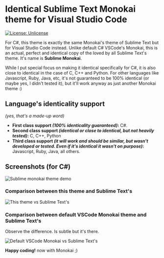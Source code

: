 # Identical Sublime Text Monokai theme for Visual Studio Code

[![License: Unlicense](https://img.shields.io/badge/license-Unlicense-blue.svg)](http://unlicense.org/)

For C#, this theme is exactly the same Monokai's theme of Sublime Text but for Visual Studio Code instead. Unlike default C# VSCode's Monokai, this is an actual, perfect and identical copy of the loved by all Sublime Text's theme. It's name is **Sublime Monokai**.  

While I put special focus on making it identical specifically for C#, it is also close to identical in the case of C, C++ and Python. For other languages like Javascript, Ruby, Java, etc, it's not guaranteed to be 100% identical (or maybe yes, I didn't tested it), but it'll work anyway as just another Monokai theme :)

## Language's identicality support

*(yes, that's a made-up word)*
 
- **First class support *(100% identicality guaranteed)*:** C#.  
- **Second class support *(identical or close to identical, but not heavily tested)*:** C, C++, Python
- **Third class support *(it will work and should be similar, but wasn't developed or tested. Even if it's identical it wasn't on purpose)*:** Javascript, Ruby, Java, all others.

## Screenshots (for C#)

![Sublime monokai theme demo](https://github.com/Maximetinu/Sublime-Text-Monokai-theme-for-Visual-Studio-Code/raw/master/screenshots/sublime-monokai-demo.png?raw=true  "Sublime monokai theme demo")

### Comparison between this theme and Sublime Text's

![This theme vs Sublime Text's](https://github.com/Maximetinu/Sublime-Text-Monokai-theme-for-Visual-Studio-Code/raw/master/screenshots/sublime-monokai-vs-sublime-text.png?raw=true  "This theme vs Sublime Text's")

### Comparison between default VSCode Monokai theme and Sublime Text's

Observe the difference. Is subtle but it's there.

![Default VSCode Monokai vs Sublime Text's](https://github.com/Maximetinu/Sublime-Text-Monokai-theme-for-Visual-Studio-Code/raw/master/screenshots/default-monokai-vs-sublime-text.png?raw=true  "Default VSCode Monokai vs Sublime Text's")

**Happy coding!** now with Monokai ;)